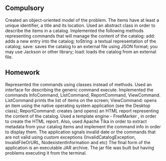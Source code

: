 ## Compulsory

Created an object-oriented model of the problem. The items have at least a unique identifier, a title and its location. Used an abstract class in order to describe the items in a catalog.
Implemented the following methods representing commands that will manage the content of the catalog:
add: adds a new entry into the catalog;
toString: a textual representation of the catalog;
save: saves the catalog to an external file using JSON format; you may use Jackson or other library;
load: loads the catalog from an external file.

## Homework

Represented the commands using classes instead of methods. Used an interface for describing the generic command execute.
Implemented the commands InfoCommand, ListCommand, ReportCommand, ViewCommand.
ListCommand prints the list of items on the screen;
ViewCommand: opens an item using the native operating system application (see the Desktop class);
ReportCommand: creates (and opens) an HTML report representing the content of the catalog.
Used a template engine - FreeMarker , in order to create the HTML report.
Also, used Apache Tika in order to extract metadata from your catalog items and implement the command info in order to display them.
The application sgnals invalid date or the commands that are not valid using custom exceptions (InvalidCatalogException, InvalidFileOrURL, NodexistentInformation and etc)
The final form of the application is an executable JAR archive. The jar file was built but having problems executing it from the terminal.
